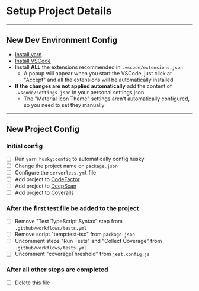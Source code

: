 # Setup Project Details

----

## New Dev Environment Config

- [Install yarn](https://classic.yarnpkg.com/en/docs/install/#debian-stable)
- [Install VSCode](https://code.visualstudio.com/Download)
- Install **ALL** the extensions recommended in `.vscode/extensions.json`
  - A popup will appear when you start the VSCode, just click at "Accept" and all the extensions will be automatically installed
- **If the changes are not applied automatically** add the content of `.vscode/settings.json` in your personal settings.json
  - The "Material Icon Theme" settings aren't automatically configured, so you need to set they manually

----

## New Project Config

### Initial config

- [ ] Run `yarn husky:config` to automatically config husky
- [ ] Change the project name on `package.json`
- [ ] Configure the `serverless.yml` file
- [ ] Add project to [CodeFactor](https://www.codefactor.io/)
- [ ] Add project to [DeepScan](https://deepscan.io/dashboard/#view=team&tid=13883)
- [ ] Add project to [Coveralls](https://coveralls.io/welcome)

### After the first test file be added to the project

- [ ] Remove "Test TypeScript Syntax" step from `.github/workflows/tests.yml`
- [ ] Remove script "temp:test-tsc" from `package.json`
- [ ] Uncomment steps "Run Tests" and "Collect Coverage" from `.github/workflows/tests.yml`
- [ ] Uncomment "coverageThreshold" from `jest.config.js`

### After all other steps are completed

- [ ] Delete this file

